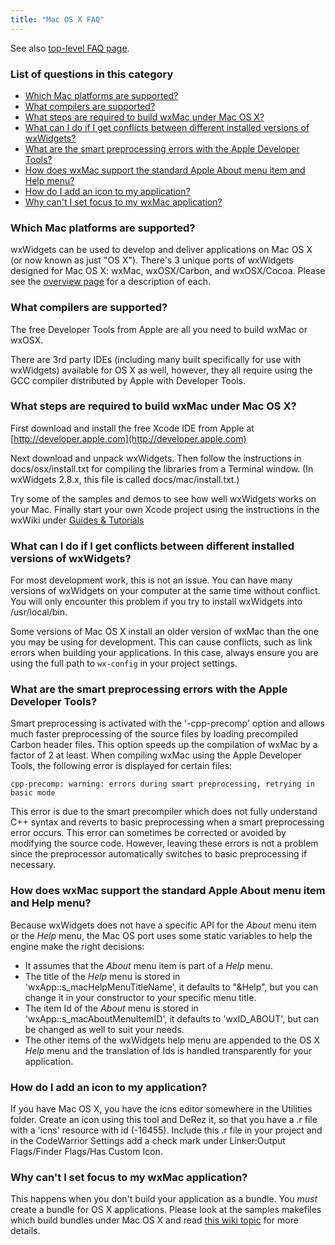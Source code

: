```yaml
---
title: "Mac OS X FAQ"
---
```


See also [top-level FAQ page](/docs/faq/).

### List of questions in this category

*   [Which Mac platforms are supported?](#macplat)
*   [What compilers are supported?](#compilers)
*   [What steps are required to build wxMac under Mac OS X?](#buildx)
*   [What can I do if I get conflicts between different installed versions of wxWidgets?](#conflicts)
*   [What are the smart preprocessing errors with the Apple Developer Tools?](#smarterrors)
*   [How does wxMac support the standard Apple About menu item and Help menu?](#aboutmenu)
*   [How do I add an icon to my application?](#findericon)
*   [Why can't I set focus to my wxMac application?](#nofocus)

<a name="macplat"></a>

### Which Mac platforms are supported?

wxWidgets can be used to develop and deliver applications on Mac OS X (or now
known as just "OS X"). There's 3 unique ports of wxWidgets designed for Mac OS
X: wxMac, wxOSX/Carbon, and wxOSX/Cocoa. Please see the
[overview page](/about/) for a description of each.

<a name="compilers"></a>

### What compilers are supported?

The free Developer Tools from Apple are all you need to build wxMac or wxOSX.

There are 3rd party IDEs (including many built specifically for use with
wxWidgets) available for OS X as well, however, they all require using the GCC
compiler distributed by Apple with Developer Tools.

<a name="buildx"></a>

### What steps are required to build wxMac under Mac OS X?

First download and install the free Xcode IDE from Apple at
[http://developer.apple.com](http://developer.apple.com)

Next download and unpack wxWidgets. Then follow the instructions in
docs/osx/install.txt for compiling the libraries from a Terminal window.  (In
wxWidgets 2.8.x, this file is called docs/mac/install.txt.)

Try some of the samples and demos to see how well wxWidgets works on your Mac.
Finally start your own Xcode project using the instructions in the wxWiki under
[Guides & Tutorials](http://wiki.wxwidgets.org/Guides_%26_Tutorials)

<a name="conflicts"></a>

### What can I do if I get conflicts between different installed versions of wxWidgets?

For most development work, this is not an issue.  You can have many versions of
wxWidgets on your computer at the same time without conflict.  You will only
encounter this problem if you try to install wxWidgets into /usr/local/bin.

Some versions of Mac OS X install an older version of wxMac than the one you
may be using for development. This can cause conflicts, such as link errors
when building your applications. In this case, always ensure you are using the
full path to `wx-config` in your project settings.

<a name="smarterrors"></a>

### What are the smart preprocessing errors with the Apple Developer Tools?

Smart preprocessing is activated with the '-cpp-precomp' option and allows much
faster preprocessing of the source files by loading precompiled Carbon header
files. This option speeds up the compilation of wxMac by a factor of 2 at
least. When compiling wxMac  using the Apple Developer Tools, the following
error is displayed for certain files:

    cpp-precomp: warning: errors during smart preprocessing, retrying in basic mode

This error is due to the smart precompiler which does not fully understand C++
syntax and reverts to basic preprocessing when a smart preprocessing error
occurs. This error can sometimes be corrected or avoided by modifying the
source code. However, leaving these errors is not a problem since the
preprocessor automatically switches to basic preprocessing if necessary.

<a name="aboutmenu"></a>

### How does wxMac support the standard Apple About menu item and Help menu?

Because wxWidgets does not have a specific API for the _About_ menu item or the
_Help_ menu, the Mac OS port uses some static variables to help the engine make
the right decisions:

* It assumes that the _About_ menu item is part of a _Help_ menu.
* The title of the _Help_ menu is stored in 'wxApp::s_macHelpMenuTitleName',
  it defaults to "&amp;Help", but you can change it in your constructor to your
  specific menu title.
* The item Id of the _About_ menu is stored in 'wxApp::s_macAboutMenuItemID',
  it defaults to 'wxID_ABOUT', but can be changed as well to suit your needs.
* The other items of the wxWidgets help menu are appended to the OS X _Help_
  menu and the translation of Ids is handled transparently for your
  application.

<a name="findericon"></a>

### How do I add an icon to my application?

If you have Mac OS X, you have the icns editor somewhere in the Utilities
folder. Create an icon using this tool and DeRez it, so that you have a .r file
with a 'icns' resource with id (-16455). Include this .r file in your project
and in the CodeWarrior Settings add a check mark under Linker:Output
Flags/Finder Flags/Has Custom Icon.

<a name="nofocus"></a>

### Why can't I set focus to my wxMac application?

This happens when you don't build your application as a bundle. You _must_
create a bundle for OS X applications. Please look at the samples makefiles
which build bundles under Mac OS X and read [this wiki topic][bundle] for more
details.

[bundle]: http://wiki.wxwidgets.org/WxMac_Issues#Building_a_MacOSX_application_bundle
